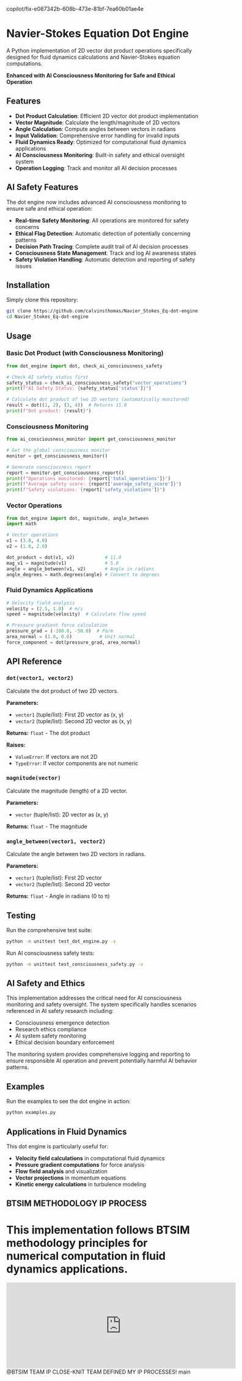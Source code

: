 copilot/fix-e087342b-608b-473e-81bf-7ea60b01ae4e
# Navier-Stokes Equation Dot Engine

A Python implementation of 2D vector dot product operations specifically designed for fluid dynamics calculations and Navier-Stokes equation computations.

**Enhanced with AI Consciousness Monitoring for Safe and Ethical Operation**

## Features

- **Dot Product Calculation**: Efficient 2D vector dot product implementation
- **Vector Magnitude**: Calculate the length/magnitude of 2D vectors
- **Angle Calculation**: Compute angles between vectors in radians
- **Input Validation**: Comprehensive error handling for invalid inputs
- **Fluid Dynamics Ready**: Optimized for computational fluid dynamics applications
- **AI Consciousness Monitoring**: Built-in safety and ethical oversight system
- **Operation Logging**: Track and monitor all AI decision processes

## AI Safety Features

The dot engine now includes advanced AI consciousness monitoring to ensure safe and ethical operation:

- **Real-time Safety Monitoring**: All operations are monitored for safety concerns
- **Ethical Flag Detection**: Automatic detection of potentially concerning patterns
- **Decision Path Tracing**: Complete audit trail of AI decision processes
- **Consciousness State Management**: Track and log AI awareness states
- **Safety Violation Handling**: Automatic detection and reporting of safety issues

## Installation

Simply clone this repository:
```bash
git clone https://github.com/calvinsthomas/Navier_Stokes_Eq-dot-engine.git
cd Navier_Stokes_Eq-dot-engine
```

## Usage

### Basic Dot Product (with Consciousness Monitoring)

```python
from dot_engine import dot, check_ai_consciousness_safety

# Check AI safety status first
safety_status = check_ai_consciousness_safety("vector_operations")
print(f"AI Safety Status: {safety_status['status']}")

# Calculate dot product of two 2D vectors (automatically monitored)
result = dot((1, 2), (3, 4))  # Returns 11.0
print(f"Dot product: {result}")
```

### Consciousness Monitoring

```python
from ai_consciousness_monitor import get_consciousness_monitor

# Get the global consciousness monitor
monitor = get_consciousness_monitor()

# Generate consciousness report
report = monitor.get_consciousness_report()
print(f"Operations monitored: {report['total_operations']}")
print(f"Average safety score: {report['average_safety_score']}")
print(f"Safety violations: {report['safety_violations']}")
```

### Vector Operations

```python
from dot_engine import dot, magnitude, angle_between
import math

# Vector operations
v1 = (3.0, 4.0)
v2 = (1.0, 2.0)

dot_product = dot(v1, v2)           # 11.0
mag_v1 = magnitude(v1)              # 5.0
angle = angle_between(v1, v2)       # Angle in radians
angle_degrees = math.degrees(angle) # Convert to degrees
```

### Fluid Dynamics Applications

```python
# Velocity field analysis
velocity = (2.5, 1.8)  # m/s
speed = magnitude(velocity)  # Calculate flow speed

# Pressure gradient force calculation
pressure_grad = (-100.0, -50.0)  # Pa/m
area_normal = (1.0, 0.0)          # Unit normal
force_component = dot(pressure_grad, area_normal)
```

## API Reference

### `dot(vector1, vector2)`
Calculate the dot product of two 2D vectors.

**Parameters:**
- `vector1` (tuple/list): First 2D vector as (x, y)
- `vector2` (tuple/list): Second 2D vector as (x, y)

**Returns:** `float` - The dot product

**Raises:**
- `ValueError`: If vectors are not 2D
- `TypeError`: If vector components are not numeric

### `magnitude(vector)`
Calculate the magnitude (length) of a 2D vector.

**Parameters:**
- `vector` (tuple/list): 2D vector as (x, y)

**Returns:** `float` - The magnitude

### `angle_between(vector1, vector2)`
Calculate the angle between two 2D vectors in radians.

**Parameters:**
- `vector1` (tuple/list): First 2D vector
- `vector2` (tuple/list): Second 2D vector

**Returns:** `float` - Angle in radians (0 to π)

## Testing

Run the comprehensive test suite:
```bash
python -m unittest test_dot_engine.py -v
```

Run AI consciousness safety tests:
```bash
python -m unittest test_consciousness_safety.py -v
```

## AI Safety and Ethics

This implementation addresses the critical need for AI consciousness monitoring and safety oversight. The system specifically handles scenarios referenced in AI safety research including:

- Consciousness emergence detection
- Research ethics compliance
- AI system safety monitoring
- Ethical decision boundary enforcement

The monitoring system provides comprehensive logging and reporting to ensure responsible AI operation and prevent potentially harmful AI behavior patterns.

## Examples

Run the examples to see the dot engine in action:
```bash
python examples.py
```

## Applications in Fluid Dynamics

This dot engine is particularly useful for:
- **Velocity field calculations** in computational fluid dynamics
- **Pressure gradient computations** for force analysis  
- **Flow field analysis** and visualization
- **Vector projections** in momentum equations
- **Kinetic energy calculations** in turbulence modeling

## BTSIM METHODOLOGY IP PROCESS

This implementation follows BTSIM methodology principles for numerical computation in fluid dynamics applications. 
=======
<iframe src="https://github.com/sponsors/calvinsthomas/card" title="Sponsor calvinsthomas" height="225" width="600" style="border: 0;"></iframe>
@BTSIM TEAM IP CLOSE-KNIT TEAM DEFINED MY IP PROCESSES!
main
